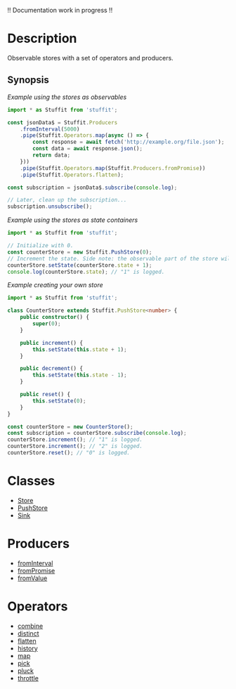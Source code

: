 !! Documentation work in progress !!

# Description

Observable stores with a set of operators and producers.

## Synopsis

*Example using the stores as observables*

```typescript
import * as Stuffit from 'stuffit';

const jsonData$ = Stuffit.Producers
    .fromInterval(5000)
    .pipe(Stuffit.Operators.map(async () => {
        const response = await fetch('http://example.org/file.json');
        const data = await response.json();
        return data;
    }))
    .pipe(Stuffit.Operators.map(Stuffit.Producers.fromPromise))
    .pipe(Stuffit.Operators.flatten);

const subscription = jsonData$.subscribe(console.log);

// Later, clean up the subscription...
subscription.unsubscribe();
```

*Example using the stores as state containers*

```typescript
import * as Stuffit from 'stuffit';

// Initialize with 0.
const counterStore = new Stuffit.PushStore(0);
// Increment the state. Side note: the observable part of the store will emit a new event.
counterStore.setState(counterStore.state + 1);
console.log(counterStore.state); // "1" is logged.
```

*Example creating your own store*

```typescript
import * as Stuffit from 'stuffit';

class CounterStore extends Stuffit.PushStore<number> {
    public constructor() {
        super(0);
    }

    public increment() {
        this.setState(this.state + 1);
    }

    public decrement() {
        this.setState(this.state - 1);
    }

    public reset() {
        this.setState(0);
    }
}

const counterStore = new CounterStore();
const subscription = counterStore.subscribe(console.log);
counterStore.increment(); // "1" is logged.
counterStore.increment(); // "2" is logged.
counterStore.reset(); // "0" is logged.
```

# Classes

* [Store](src/store.ts)
* [PushStore](src/push-store.ts)
* [Sink](src/sink.ts)

# Producers

* [fromInterval](src/producers/README.md)
* [fromPromise](src/producers/README.md)
* [fromValue](src/producers/README.md)

# Operators

* [combine](src/operators/README.md#combine)
* [distinct](src/operators/README.md#distinct)
* [flatten](src/operators/README.md#flatten)
* [history](src/operators/README.md#history)
* [map](src/operators/README.md#map)
* [pick](src/operators/README.md#pick)
* [pluck](src/operators/README.md#pluck)
* [throttle](src/operators/README.md#throttle)
